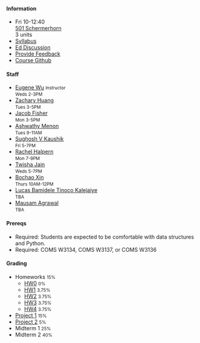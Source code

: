 #### Information 

* Fri 10-12:40   
  [501 Schermerhorn](https://www.wikicu.com/Schermerhorn_Hall)   
  3 units
* [Syllabus](./syllabus)
* [Ed Discussion](https://edstem.org/us/courses/17037/discussion/)
* [Provide Feedback](https://goo.gl/forms/QIfWsPnwu3YHtamk1)
* [Course Github](http://github.com/w4111)

#### Staff


* [Eugene Wu](http://www.eugenewu.net) <small>Instructor</small>   
  <small>Weds 2-3PM</small>
* [Zachary Huang](http://www.columbia.edu/~zh2408/)   
  <small>Tues 3-5PM</small>
* [Jacob Fisher](#)   
  <small>Mon 3-5PM</small>
* [Ashwathy Menon](#)   
  <small>Tues 9-11AM</small>
* [Sughosh V Kaushik](#)   
  <small>Fri 5-7PM</small>
* [Rachel Halpern](#)   
  <small>Mon 7-9PM</small>
* [Twisha Jain](#)   
  <small>Weds 5-7PM</small>
* [Bochao Xin](#)   
  <small>Thurs 10AM-12PM </small>
* [Lucas Bamidele Tinoco Kalejaiye](#)   
  <small>TBA</small>
* [Mausam Agrawal](#)   
  <small>TBA</small>



#### Prereqs

* Required: Students are expected to be comfortable with data structures and Python.
* Required: COMS W3134, COMS W3137, or COMS W3136  

#### Grading

* Homeworks <small>15%</small>
  * [HW0](https://github.com/w4111/hw0) <small>0%</small>
  * [HW1](https://github.com/w4111/hw1-s22) <small>3.75%</small>
  * [HW2](https://github.com/w4111/hw2-s22) <small>3.75%</small>
  * [HW3](https://github.com/w4111/hw3-s22) <small>3.75%</small>
  * [HW4](https://github.com/w4111/hw4-s22) <small>3.75%</small>
* [Project 1](https://github.com/w4111/project1-s22) <small>15%</small>
* [Project 2](https://github.com/w4111/project2-s22) <small>5%</small>
* Midterm 1 <small>25%</small>
* Midterm 2 <small>40%</small>
